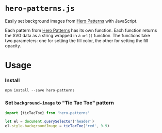 # `hero-patterns.js`

Easily set background images from [Hero Patterns](http://heropatterns.com) with JavaScript.

Each pattern from [Hero Patterns](http://heropatterns.com) has its own function. Each function returns the SVG data as a string wrapped in a `url()` function. The functions take two parameters: one for setting the fill color, the other for setting the fill opacity.

# Usage

### Install

```js
npm install --save hero-patterns
```

### Set `background-image` to "Tic Tac Toe" pattern

```js
import {ticTacToe} from 'hero-patterns'

let el = document.querySelector('header')
el.style.backgroundImage = ticTacToe('red', 0.9)
